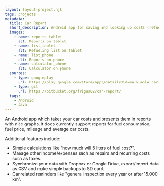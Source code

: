 ```yaml
---
layout: layout-project.njk
tags: projects
metadata:
  title: Car Report
  short_description: Android app for saving and looking up costs (refuelings, ...) of your car.
  images:
    - name: reports_tablet
      alt: Reports on tablet
    - name: list_tablet
      alt: Refueling list on tablet
    - name: list_phone
      alt: Reports on phone
    - name: calculator_phone
      alt: Calculator on phone
  sources:
    - type: googleplay
      url: https://play.google.com/store/apps/details?id=me.kuehle.carreport
    - type: git
      url: https://bitbucket.org/frigus02/car-report/
  tags:
    - Android
    - Java
---
```


An Android app which takes your car costs and presents them in
reports with nice graphs. It does currently support reports for fuel
consumption, fuel price, mileage and average car costs.

Additional features include:

- Simple calculations like "how much will 5 liters of fuel cost?".
- Manage other income/expenses such as repairs and recurring costs such as taxes.
- Synchronize your data with Dropbox or Google Drive, export/import data as CSV and make simple backups to SD card.
- Car related reminders like "general inspection every year or after 15.000 km".
